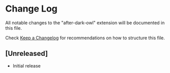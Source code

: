 # Change Log

All notable changes to the "after-dark-owl" extension will be documented in this file.

Check [Keep a Changelog](http://keepachangelog.com/) for recommendations on how to structure this file.

## [Unreleased]

- Initial release
